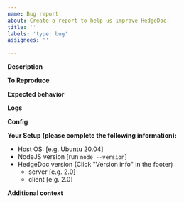 ```yaml
---
name: Bug report
about: Create a report to help us improve HedgeDoc.
title: ''
labels: 'type: bug'
assignees: ''

---
```


<!-- If you're requesting an improvement for an existing feature, then please consider filling out an "enhancement request" instead! -->
<!-- If you're requesting a new feature, that isn't part of this project yet, then please consider filling out a "feature request" instead! -->

**Description**
<!-- A clear and concise description of what the bug is. -->

**To Reproduce**
<!-- Steps to reproduce the behavior:
1. Go to '...'
2. Click on '....'
3. Scroll down to '....'
4. See error -->

**Expected behavior**
<!-- A clear and concise description of what you expected to happen. -->

**Logs**
<!-- If applicable, add an excerpt from the server logs where the error is reported. Remember to censor sensitive values. -->

**Config**
<!-- If applicable, copy and paste your config (or ideally only relevant parts of it) here. Remember to censor sensitive values. -->

**Your Setup (please complete the following information):**
 - Host OS: [e.g. Ubuntu 20.04]
 - NodeJS version [run `node --version`]
 - HedgeDoc version (Click "Version info" in the footer)
     - server [e.g. 2.0]
     - client [e.g. 2.0]

**Additional context**
<!-- Add any other context about the problem here. -->

